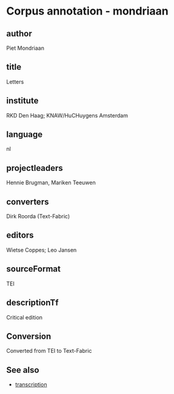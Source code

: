 
# Corpus annotation - mondriaan

## author

Piet Mondriaan


## title

Letters


## institute

RKD Den Haag; KNAW/HuCHuygens Amsterdam


## language

nl


## projectleaders

Hennie Brugman, Mariken Teeuwen


## converters

Dirk Roorda (Text-Fabric)


## editors

Wietse Coppes; Leo Jansen


## sourceFormat

TEI


## descriptionTf

Critical edition


## Conversion

Converted from TEI to Text-Fabric

## See also

*   [transcription](transcription.md)
